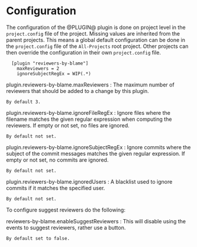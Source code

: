 Configuration
=============

The configuration of the @PLUGIN@ plugin is done on project level in
the `project.config` file of the project. Missing values are inherited
from the parent projects. This means a global default configuration can
be done in the `project.config` file of the `All-Projects` root project.
Other projects can then override the configuration in their own
`project.config` file.

```
  [plugin "reviewers-by-blame"]
    maxReviewers = 2
    ignoreSubjectRegEx = WIP(.*)
```

plugin.reviewers-by-blame.maxReviewers
:	The maximum number of reviewers that should be added to a change by
	this plugin.

	By default 3.

plugin.reviewers-by-blame.ignoreFileRegEx
:	Ignore files where the filename matches the given regular expression when
	computing the reviewers. If empty or not set, no files are ignored.

	By default not set.

plugin.reviewers-by-blame.ignoreSubjectRegEx
:	Ignore commits where the subject of the commit messages matches
	the given regular expression. If empty or not set, no commits are ignored.

	By default not set.

plugin.reviewers-by-blame.ignoredUsers
:	A blacklist used to ignore commits if it matches the specified user.

	By default not set.

To configure suggest reviewers do the following:

reviewers-by-blame.enableSuggestReviewers
:	This will disable using the events to suggest reviewers, rather use a button.

	By default set to false.
